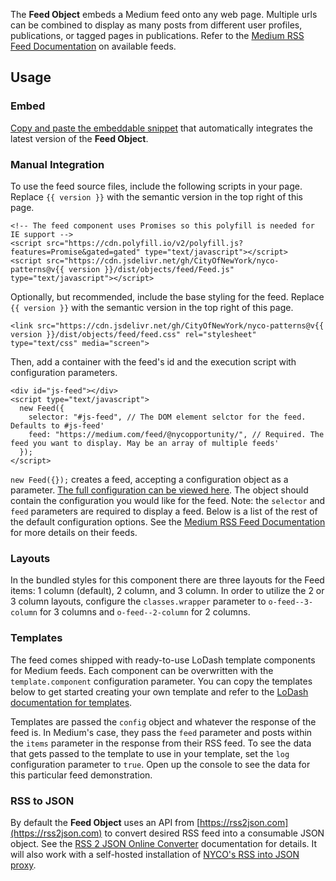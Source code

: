 The **Feed Object** embeds a Medium feed onto any web page. Multiple urls can be combined to display as many posts from different user profiles, publications, or tagged pages in publications. Refer to the [Medium RSS Feed Documentation](https://help.medium.com/hc/en-us/articles/214874118-RSS-feeds) on available feeds.

## Usage

### Embed

[Copy and paste the embeddable snippet](customize-your-feed) that automatically integrates the latest version of the **Feed Object**.

### Manual Integration

To use the feed source files, include the following scripts in your page. Replace `{{ version }}` with the semantic version in the top right of this page.

    <!-- The feed component uses Promises so this polyfill is needed for IE support -->
    <script src="https://cdn.polyfill.io/v2/polyfill.js?features=Promise&gated=gated" type="text/javascript"></script>
    <script src="https://cdn.jsdelivr.net/gh/CityOfNewYork/nyco-patterns@v{{ version }}/dist/objects/feed/Feed.js" type="text/javascript"></script>

Optionally, but recommended, include the base styling for the feed. Replace `{{ version }}` with the semantic version in the top right of this page.

    <link src="https://cdn.jsdelivr.net/gh/CityOfNewYork/nyco-patterns@v{{ version }}/dist/objects/feed/feed.css" rel="stylesheet" type="text/css" media="screen">

Then, add a container with the feed's id and the execution script with configuration parameters.

    <div id="js-feed"></div>
    <script type="text/javascript">
      new Feed({
        selector: "#js-feed", // The DOM element selctor for the feed. Defaults to #js-feed'
        feed: "https://medium.com/feed/@nycopportunity/", // Required. The feed you want to display. May be an array of multiple feeds'
      });
    </script>

`new Feed({});` creates a feed, accepting a configuration object as a parameter. [The full configuration can be viewed here](customize-your-feed). The object should contain the configuration you would like for the feed. Note: the `selector` and `feed` parameters are required to display a feed. Below is a list of the rest of the default configuration options. See the [Medium RSS Feed Documentation](https://help.medium.com/hc/en-us/articles/214874118-RSS-feeds) for more details on their feeds.

### Layouts

In the bundled styles for this component there are three layouts for the Feed items: 1 column (default), 2 column, and 3 column. In order to utilize the 2 or 3 column layouts, configure the `classes.wrapper` parameter to `o-feed--3-column` for 3 columns and `o-feed--2-column` for 2 columns.

### Templates

The feed comes shipped with ready-to-use LoDash template components for Medium feeds. Each component can be overwritten with the `template.component` configuration parameter. You can copy the templates below to get started creating your own template and refer to the [LoDash documentation for templates](https://lodash.com/docs/4.17.5#template).

Templates are passed the `config` object and whatever the response of the feed is. In Medium's case, they pass the `feed` parameter and posts within the `items` parameter in the response from their RSS feed. To see the data that gets passed to the template to use in your template, set the `log` configuration parameter to `true`. Open up the console to see the data for this particular feed demonstration.

### RSS to JSON

By default the **Feed Object** uses an API from [https://rss2json.com](https://rss2json.com) to convert desired RSS feed into a consumable JSON object. See the [RSS 2 JSON Online Converter](https://rss2json.com) documentation for details. It will also work with a self-hosted installation of [NYCO's RSS into JSON proxy](https://github.com/CityOfNewYork/nyco-rss-2-json).